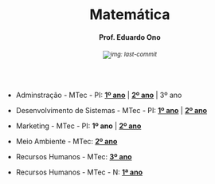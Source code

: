 <h1 align="center">Matemática</h1>
<h4 align="center">Prof. Eduardo Ono</h4>
<h6 align="center"><sup><img src="https://img.shields.io/github/last-commit/eduardo-ono/Matematica" alt="img: last-commit"></sup></h6>

&nbsp;

* Adminstração - MTec - PI: [__1º ano__](./administracao-mtec-pi/2025-1o-ano) | [__2º ano__](./administracao-mtec-pi/2025-2o-ano) | 3º ano

* Desenvolvimento de Sistemas - MTec - PI: [__1º ano__](./desenvolvimento-de-sistemas-mtec-pi/2025-1o-ano) | [__2º ano__](./desenvolvimento-de-sistemas-mtec-pi/2025-2o-ano/)

* Marketing - MTec - PI: __1º ano__ | [__2º ano__](./marketing-mtec-pi/2025-2o-ano/)

* Meio Ambiente - MTec: [__2º ano__](./meio-ambiente-mtec/2025-2o-ano/)

* Recursos Humanos - MTec: [__3º ano__](./recursos-humanos-mtec/2025-3o-ano/)

* Recursos Humanos - MTec - N: [__1ª ano__](./recursos-humanos-mtec/2025-1o-ano/)

&nbsp;
